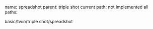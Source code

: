name: spreadshot
parent: triple shot
current path: not implemented
all paths:

  basic/twin/triple shot/spreadshot
